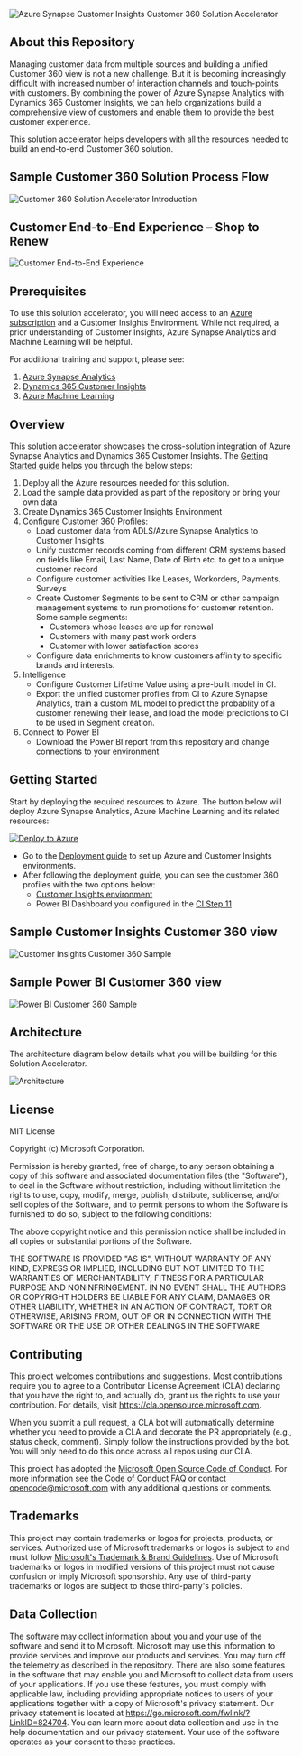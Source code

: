 ![Azure Synapse Customer Insights Customer 360 Solution Accelerator](./Deployment/img/Customer360SATitle.PNG)

## About this Repository 

Managing customer data from multiple sources and building a unified Customer 360 view is not a new challenge. But it is becoming increasingly difficult with increased number of interaction channels and touch-points with customers. By combining the power of Azure Synapse Analytics with Dynamics 365 Customer Insights, we can help organizations build a comprehensive view of customers and enable them to provide the best customer experience.

This solution accelerator helps developers with all the resources needed to build an end-to-end Customer 360 solution.


## Sample Customer 360 Solution Process Flow
![Customer 360 Solution Accelerator Introduction](./Deployment/img/SAIntroduction.PNG)

## Customer End-to-End Experience – Shop to Renew
![Customer End-to-End Experience](./Deployment/img/Customer360_Customer_Journey.png)

## Prerequisites
To use this solution accelerator, you will need access to an [Azure subscription](https://azure.microsoft.com/free/) and a Customer Insights Environment. While not required, a prior understanding of Customer Insights, Azure Synapse Analytics and Machine Learning will be helpful.

For additional training and support, please see:

1. [Azure Synapse Analytics](https://azure.microsoft.com/en-us/services/synapse-analytics/) 
2. [Dynamics 365 Customer Insights](https://dynamics.microsoft.com/en-us/ai/customer-insights/) 
3. [Azure Machine Learning](https://azure.microsoft.com/en-us/services/machine-learning/) 

## Overview
This solution accelerator showcases the cross-solution integration of Azure Synapse Analytics and Dynamics 365 Customer Insights. The [Getting Started guide](https://github.com/microsoft/Azure-Synapse-Customer-Insights-Customer360-Solution-Accelerator#getting-started) helps you through the below steps: 
1. Deploy all the Azure resources needed for this solution. 
2. Load the sample data provided as part of the repository or bring your own data
3. Create Dynamics 365 Customer Insights Environment   
4. Configure Customer 360 Profiles: 
    * Load customer data from ADLS/Azure Synapse Analytics to Customer Insights.
    * Unify customer records coming from different CRM systems based on fields like Email, Last Name, Date of Birth etc. to get to a unique customer record
    * Configure customer activities like Leases, Workorders, Payments, Surveys
    * Create Customer Segments to be sent to CRM or other campaign management systems to run promotions for customer retention. Some sample segments: 
        * Customers whose leases are up for renewal
        * Customers with many past work orders 
        * Customer with lower satisfaction scores
    * Configure data enrichments to know customers affinity to specific brands and interests. 
3. Intelligence 
    * Configure Customer Lifetime Value using a pre-built model in CI.
    * Export the unified customer profiles from CI to Azure Synapse Analytics, train a custom ML model to predict the probablity of a customer renewing their lease, and load the model predictions to CI to be used in Segment creation. 
4. Connect to Power BI 
    * Download the Power BI report from this repository and change connections to your environment 

## Getting Started
Start by deploying the required resources to Azure. The button below will deploy Azure Synapse Analytics, Azure Machine Learning and its related resources:

[![Deploy to Azure](https://aka.ms/deploytoazurebutton)](https://portal.azure.com/#create/Microsoft.Template/uri/https%3A%2F%2Fraw.githubusercontent.com%2Fmicrosoft%2FAzure-Synapse-Customer-Insights-Customer360-Solution-Accelerator%2Fmain%2FDeployment%2Fdeploy.json)

* Go to the [Deployment guide](./Deployment/AzureSetup.md) to set up Azure and Customer Insights environments. 
* After following the deployment guide, you can see the customer 360 profiles with the two options below: 
    * [Customer Insights environment](https://home.ci.ai.dynamics.com/) 
    * Power BI Dashboard you configured in the [CI Step 11](https://github.com/microsoft/Azure-Synapse-Customer-Insights-Customer360-Solution-Accelerator/blob/main/Deployment/CustomerInsightsSetup.md#step-11-power-bi-set-up)

## Sample Customer Insights Customer 360 view

![Customer Insights Customer 360 Sample ](./Deployment/img/CI_CustomerProfile_Sample.png)

## Sample Power BI Customer 360 view

![Power BI Customer 360 Sample ](./Deployment/img/PBI_CustomerProfile_Sample.png)

## Architecture
The architecture diagram below details what you will be building for this Solution Accelerator.

![Architecture](./Deployment/img/SAArchitecture.PNG)


## License
MIT License

Copyright (c) Microsoft Corporation.

Permission is hereby granted, free of charge, to any person obtaining a copy
of this software and associated documentation files (the "Software"), to deal
in the Software without restriction, including without limitation the rights
to use, copy, modify, merge, publish, distribute, sublicense, and/or sell
copies of the Software, and to permit persons to whom the Software is
furnished to do so, subject to the following conditions:

The above copyright notice and this permission notice shall be included in all
copies or substantial portions of the Software.

THE SOFTWARE IS PROVIDED "AS IS", WITHOUT WARRANTY OF ANY KIND, EXPRESS OR
IMPLIED, INCLUDING BUT NOT LIMITED TO THE WARRANTIES OF MERCHANTABILITY,
FITNESS FOR A PARTICULAR PURPOSE AND NONINFRINGEMENT. IN NO EVENT SHALL THE
AUTHORS OR COPYRIGHT HOLDERS BE LIABLE FOR ANY CLAIM, DAMAGES OR OTHER
LIABILITY, WHETHER IN AN ACTION OF CONTRACT, TORT OR OTHERWISE, ARISING FROM,
OUT OF OR IN CONNECTION WITH THE SOFTWARE OR THE USE OR OTHER DEALINGS IN THE
SOFTWARE

## Contributing
This project welcomes contributions and suggestions.  Most contributions require you to agree to a Contributor License Agreement (CLA) declaring that you have the right to, and actually do, grant us the rights to use your contribution. For details, visit https://cla.opensource.microsoft.com.

When you submit a pull request, a CLA bot will automatically determine whether you need to provide a CLA and decorate the PR appropriately (e.g., status check, comment). Simply follow the instructions provided by the bot. You will only need to do this once across all repos using our CLA.

This project has adopted the [Microsoft Open Source Code of Conduct](https://opensource.microsoft.com/codeofconduct/). For more information see the [Code of Conduct FAQ](https://opensource.microsoft.com/codeofconduct/faq/) or contact [opencode@microsoft.com](mailto:opencode@microsoft.com) with any additional questions or comments.

## Trademarks
This project may contain trademarks or logos for projects, products, or services. Authorized use of Microsoft trademarks or logos is subject to and must follow [Microsoft's Trademark & Brand Guidelines](https://www.microsoft.com/en-us/legal/intellectualproperty/trademarks/usage/general). Use of Microsoft trademarks or logos in modified versions of this project must not cause confusion or imply Microsoft sponsorship. Any use of third-party trademarks or logos are subject to those third-party's policies.

## Data Collection
The software may collect information about you and your use of the software and send it to Microsoft. Microsoft may use this information to provide services and improve our products and services. You may turn off the telemetry as described in the repository. There are also some features in the software that may enable you and Microsoft to collect data from users of your applications. If you use these features, you must comply with applicable law, including providing appropriate notices to users of your applications together with a copy of Microsoft's privacy statement. Our privacy statement is located at https://go.microsoft.com/fwlink/?LinkID=824704. You can learn more about data collection and use in the help documentation and our privacy statement. Your use of the software operates as your consent to these practices.

